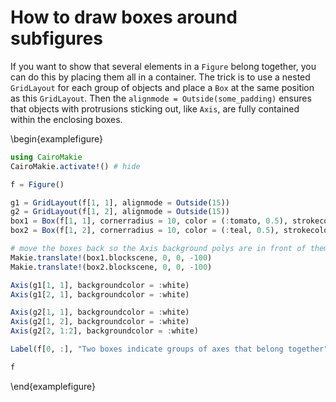 # How to draw boxes around subfigures

If you want to show that several elements in a `Figure` belong together, you can do this by placing them all in a container.
The trick is to use a nested `GridLayout` for each group of objects and place a `Box` at the same position as this `GridLayout`.
Then the `alignmode = Outside(some_padding)` ensures that objects with protrusions sticking out, like `Axis`, are fully contained within the enclosing boxes.

\begin{examplefigure}
```julia
using CairoMakie
CairoMakie.activate!() # hide

f = Figure()

g1 = GridLayout(f[1, 1], alignmode = Outside(15))
g2 = GridLayout(f[1, 2], alignmode = Outside(15))
box1 = Box(f[1, 1], cornerradius = 10, color = (:tomato, 0.5), strokecolor = :transparent)
box2 = Box(f[1, 2], cornerradius = 10, color = (:teal, 0.5), strokecolor = :transparent)

# move the boxes back so the Axis background polys are in front of them
Makie.translate!(box1.blockscene, 0, 0, -100)
Makie.translate!(box2.blockscene, 0, 0, -100)

Axis(g1[1, 1], backgroundcolor = :white)
Axis(g1[2, 1], backgroundcolor = :white)

Axis(g2[1, 1], backgroundcolor = :white)
Axis(g2[1, 2], backgroundcolor = :white)
Axis(g2[2, 1:2], backgroundcolor = :white)

Label(f[0, :], "Two boxes indicate groups of axes that belong together")

f
```
\end{examplefigure}
